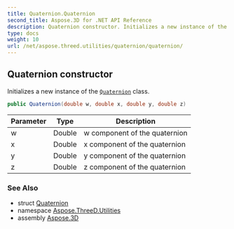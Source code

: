```yaml
---
title: Quaternion.Quaternion
second_title: Aspose.3D for .NET API Reference
description: Quaternion constructor. Initializes a new instance of the Quaternion class
type: docs
weight: 10
url: /net/aspose.threed.utilities/quaternion/quaternion/
---
```

## Quaternion constructor

Initializes a new instance of the [`Quaternion`](../) class.

```csharp
public Quaternion(double w, double x, double y, double z)
```

| Parameter | Type | Description |
| --- | --- | --- |
| w | Double | w component of the quaternion |
| x | Double | x component of the quaternion |
| y | Double | y component of the quaternion |
| z | Double | z component of the quaternion |

### See Also

* struct [Quaternion](../)
* namespace [Aspose.ThreeD.Utilities](../../../aspose.threed.utilities/)
* assembly [Aspose.3D](../../../)



